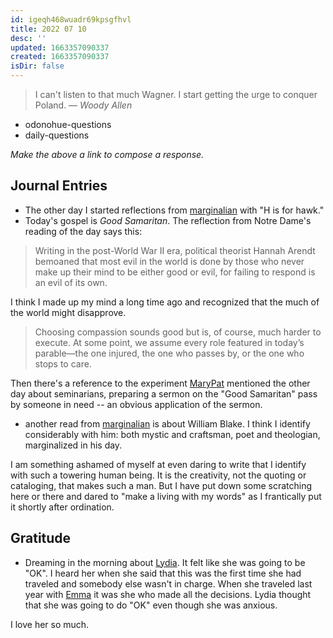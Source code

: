 ```yaml
---
id: igeqh468wuadr69kpsgfhvl
title: 2022 07 10
desc: ''
updated: 1663357090337
created: 1663357090337
isDir: false
---
```

> I can't listen to that much Wagner. I start getting the urge to conquer Poland.
> — <cite>Woody Allen</cite>

- odonohue-questions
- daily-questions

*Make the above a link to compose a response.*
## Journal Entries
-  The other day I started reflections from [marginalian](marginalian.md) with "H is for hawk."
- Today's gospel is *Good Samaritan*. The reflection from Notre Dame's reading of the day says this:

> Writing in the post-World War II era, political theorist Hannah Arendt bemoaned that most evil in the world is done by those who never make up their mind to be either good or evil, for failing to respond is an evil of its own.

I think I made up my mind a long time ago and recognized that the much of the world might disapprove. 

> Choosing compassion sounds good but is, of course, much harder to execute. At some point, we assume every role featured in today’s parable—the one injured, the one who passes by, or the one who stops to care.

Then there's a reference to the experiment [MaryPat](MaryPat.md) mentioned the other day about seminarians, preparing a sermon on the "Good Samaritan" pass by someone in need -- an obvious application of the sermon.
- another read from [marginalian](marginalian.md) is about William Blake. I think I identify considerably with him: both mystic and craftsman, poet and theologian, marginalized in his day.

I am something ashamed of myself at even daring to write that I identify with such a towering human being. It is the creativity, not the quoting or cataloging, that makes such a man. But I have put down some scratching here or there and dared to "make a living with my words" as I frantically put it shortly after ordination. 
## Gratitude
- Dreaming in the morning about [Lydia](Lydia.md). It felt like she was going to be "OK". I heard her when she said that this was the first time she had traveled and somebody else wasn't in charge. When she traveled last year with [Emma](Emma) it was she who made all the decisions. Lydia thought that she was going to do "OK" even though she was anxious.

I love her so much.


